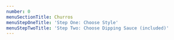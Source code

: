 ```yaml
---
number: 0
menuSectionTitle: Churros
menuStepOneTitle: 'Step One: Choose Style'
menuStepTwoTitle: 'Step Two: Choose Dipping Sauce (included)'
---
```


